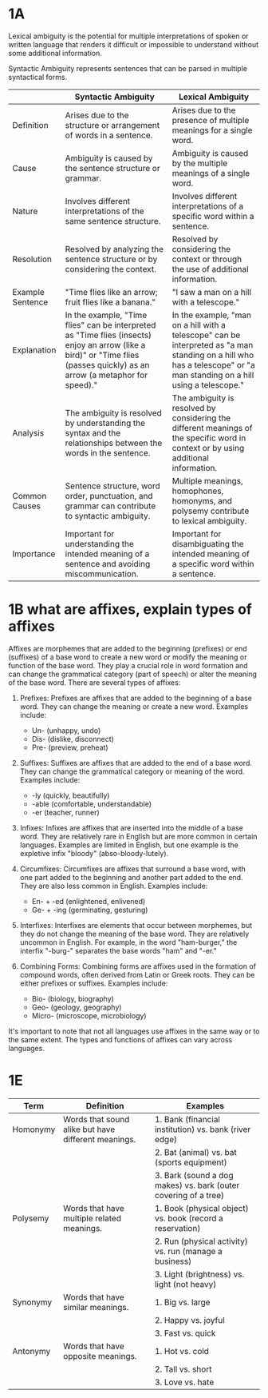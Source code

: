 # 1A

Lexical ambiguity is the potential for multiple interpretations of spoken or written language that renders it difficult or impossible to understand without some additional information.

Syntactic Ambiguity represents sentences that can be parsed in multiple syntactical forms.

|                  | Syntactic Ambiguity                            | Lexical Ambiguity                                        |
|------------------|------------------------------------------------|----------------------------------------------------------|
| Definition       | Arises due to the structure or arrangement of words in a sentence. | Arises due to the presence of multiple meanings for a single word. |
| Cause            | Ambiguity is caused by the sentence structure or grammar. | Ambiguity is caused by the multiple meanings of a single word. |
| Nature           | Involves different interpretations of the same sentence structure. | Involves different interpretations of a specific word within a sentence. |
| Resolution       | Resolved by analyzing the sentence structure or by considering the context. | Resolved by considering the context or through the use of additional information. |
| Example Sentence | "Time flies like an arrow; fruit flies like a banana." | "I saw a man on a hill with a telescope."                  |
| Explanation      | In the example, "Time flies" can be interpreted as "Time flies (insects) enjoy an arrow (like a bird)" or "Time flies (passes quickly) as an arrow (a metaphor for speed)." | In the example, "man on a hill with a telescope" can be interpreted as "a man standing on a hill who has a telescope" or "a man standing on a hill using a telescope." |
| Analysis         | The ambiguity is resolved by understanding the syntax and the relationships between the words in the sentence. | The ambiguity is resolved by considering the different meanings of the specific word in context or by using additional information. |
| Common Causes    | Sentence structure, word order, punctuation, and grammar can contribute to syntactic ambiguity. | Multiple meanings, homophones, homonyms, and polysemy contribute to lexical ambiguity. |
| Importance       | Important for understanding the intended meaning of a sentence and avoiding miscommunication. | Important for disambiguating the intended meaning of a specific word within a sentence. |


# 1B what are affixes, explain types of affixes

Affixes are morphemes that are added to the beginning (prefixes) or end (suffixes) of a base word to create a new word or modify the meaning or function of the base word. They play a crucial role in word formation and can change the grammatical category (part of speech) or alter the meaning of the base word. There are several types of affixes:

1. Prefixes: Prefixes are affixes that are added to the beginning of a base word. They can change the meaning or create a new word. Examples include:
   - Un- (unhappy, undo)
   - Dis- (dislike, disconnect)
   - Pre- (preview, preheat)

2. Suffixes: Suffixes are affixes that are added to the end of a base word. They can change the grammatical category or meaning of the word. Examples include:
   - -ly (quickly, beautifully)
   - -able (comfortable, understandable)
   - -er (teacher, runner)

3. Infixes: Infixes are affixes that are inserted into the middle of a base word. They are relatively rare in English but are more common in certain languages. Examples are limited in English, but one example is the expletive infix "bloody" (abso-bloody-lutely).

4. Circumfixes: Circumfixes are affixes that surround a base word, with one part added to the beginning and another part added to the end. They are also less common in English. Examples include:
   - En- + -ed (enlightened, enlivened)
   - Ge- + -ing (germinating, gesturing)

5. Interfixes: Interfixes are elements that occur between morphemes, but they do not change the meaning of the base word. They are relatively uncommon in English. For example, in the word "ham-burger," the interfix "-burg-" separates the base words "ham" and "-er."

6. Combining Forms: Combining forms are affixes used in the formation of compound words, often derived from Latin or Greek roots. They can be either prefixes or suffixes. Examples include:
   - Bio- (biology, biography)
   - Geo- (geology, geography)
   - Micro- (microscope, microbiology)

It's important to note that not all languages use affixes in the same way or to the same extent. The types and functions of affixes can vary across languages.


# 1E 

| Term       | Definition                                         | Examples                                                   |
|------------|----------------------------------------------------|------------------------------------------------------------|
| Homonymy   | Words that sound alike but have different meanings. | 1. Bank (financial institution) vs. bank (river edge)       |
|            |                                                    | 2. Bat (animal) vs. bat (sports equipment)                 |
|            |                                                    | 3. Bark (sound a dog makes) vs. bark (outer covering of a tree) |
| Polysemy   | Words that have multiple related meanings.          | 1. Book (physical object) vs. book (record a reservation)   |
|            |                                                    | 2. Run (physical activity) vs. run (manage a business)      |
|            |                                                    | 3. Light (brightness) vs. light (not heavy)                 |
| Synonymy   | Words that have similar meanings.                   | 1. Big vs. large                                           |
|            |                                                    | 2. Happy vs. joyful                                        |
|            |                                                    | 3. Fast vs. quick                                          |
| Antonymy   | Words that have opposite meanings.                  | 1. Hot vs. cold                                            |
|            |                                                    | 2. Tall vs. short                                          |
|            |                                                    | 3. Love vs. hate                                           |

